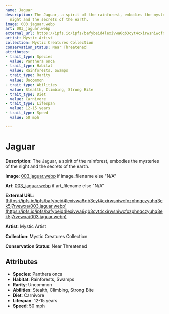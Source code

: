 ```yaml
---
name: Jaguar
description: The Jaguar, a spirit of the rainforest, embodies the mysteries of the
  night and the secrets of the earth.
image: 003.jaguar.webp
art: 003_jaguar.webp
external_url: https://ipfs.io/ipfs/bafybeid4lexivwa6qb3cyt4cxirwsniwcfxzphnqczyuhq3ek5j7rvewxa/003.jaguar.webp
artist: Mystic Artist
collection: Mystic Creatures Collection
conservation_status: Near Threatened
attributes:
- trait_type: Species
  value: Panthera onca
- trait_type: Habitat
  value: Rainforests, Swamps
- trait_type: Rarity
  value: Uncommon
- trait_type: Abilities
  value: Stealth, Climbing, Strong Bite
- trait_type: Diet
  value: Carnivore
- trait_type: Lifespan
  value: 12-15 years
- trait_type: Speed
  value: 50 mph

---
```


# Jaguar

**Description**: The Jaguar, a spirit of the rainforest, embodies the mysteries of the night and the secrets of the earth.

**Image**: [003.jaguar.webp](./003.jaguar.webp) if image_filename else "N/A"

**Art**: [003_jaguar.webp](./003_jaguar.webp) if art_filename else "N/A"

**External URL**: [https://ipfs.io/ipfs/bafybeid4lexivwa6qb3cyt4cxirwsniwcfxzphnqczyuhq3ek5j7rvewxa/003.jaguar.webp](https://ipfs.io/ipfs/bafybeid4lexivwa6qb3cyt4cxirwsniwcfxzphnqczyuhq3ek5j7rvewxa/003.jaguar.webp)

**Artist**: Mystic Artist

**Collection**: Mystic Creatures Collection

**Conservation Status**: Near Threatened

## Attributes
- **Species**: Panthera onca
- **Habitat**: Rainforests, Swamps
- **Rarity**: Uncommon
- **Abilities**: Stealth, Climbing, Strong Bite
- **Diet**: Carnivore
- **Lifespan**: 12-15 years
- **Speed**: 50 mph
